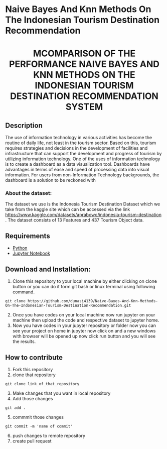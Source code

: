 # Naive Bayes And Knn Methods On The Indonesian Tourism Destination Recommendation

<h1 align="center"> MCOMPARISON OF THE PERFORMANCE NAIVE BAYES AND KNN METHODS ON THE INDONESIAN TOURISM DESTINATION RECOMMENDATION SYSTEM</h1>

## Description

The use of information technology in various activities has become the routine of daily life, not least in the tourism sector. Based on this, tourism requires strategies and decisions in the development of facilities and infrastructure that can support the development and progress of tourism by utilizing information technology. One of the uses of information technology is to create a dashboard as a data visualization tool. Dashboards have advantages in terms of ease and speed of processing data into visual information. For users from non-Information Technology backgrounds, the dashboard is a
solution to be reckoned with

### About the dataset:

The dataset we use is the Indonesia Tourism Destination Dataset which we take from the kaggle site which can be accessed via the link https://www.kaggle.com/datasets/aprabowo/indonesia-tourism-destination . The dataset consists of 13 Features and 437 Tourism Object data.

## Requirements

- [Python](https://www.python.org/?downloads)
- [Jupyter Notebook](https://www.dataquest.io/blog/jupyter-notebook-tutorial/)

## Download and Installation:

1. Clone this repository to your local machine by either clicking on clone button or you can do it form git bash or linux terminal using following command.

```
git clone https://github.com/dunasi4139/Naive-Bayes-And-Knn-Methods-On-The-Indonesian-Tourism-Destination-Recommendation.git
```

2. Once you have codes on your local machine now run jupyter on your machine then upload the code and respective dataset to jupyter home.
3. Now you have codes in your jupyter repository or folder now you can see your project on home in jupyter now click on and a new windows with browser will be opened up now click run button and you will see the results.

## How to contribute

1. Fork this repository
2. clone that repository

```
git clone link_of_that_repository
```

3. Make changes that you want in local repository
4. Add those changes

```
git add .
```

5. commmit those changes

```
git commit -m 'name of commit'
```

6. push changes to remote repository
7. create pull request
